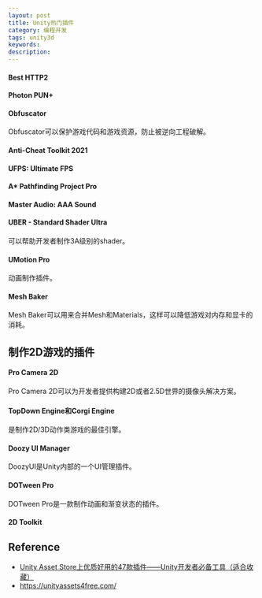 ```yaml
---
layout: post
title: Unity热门插件
category: 编程开发
tags: unity3d
keywords: 
description: 
---
```


#### Best HTTP2

#### Photon PUN+

#### Obfuscator

Obfuscator可以保护游戏代码和游戏资源，防止被逆向工程破解。

#### Anti-Cheat Toolkit 2021

#### UFPS: Ultimate FPS

#### A* Pathfinding Project Pro

#### Master Audio: AAA Sound 

#### UBER - Standard Shader Ultra

可以帮助开发者制作3A级别的shader。

#### UMotion Pro

动画制作插件。

#### Mesh Baker

Mesh Baker可以用来合并Mesh和Materials，这样可以降低游戏对内存和显卡的消耗。


## 制作2D游戏的插件

#### Pro Camera 2D

Pro Camera 2D可以为开发者提供构建2D或者2.5D世界的摄像头解决方案。

#### TopDown Engine和Corgi Engine

是制作2D/3D动作类游戏的最佳引擎。


#### Doozy UI Manager

DoozyUI是Unity内部的一个UI管理插件。


#### DOTween Pro

DOTween Pro是一款制作动画和渐变状态的插件。


#### 2D Toolkit

## Reference

* [Unity Asset Store上优质好用的47款插件——Unity开发者必备工具（适合收藏）](https://zhuanlan.zhihu.com/p/62471100?utm_source=wechat_session)
* <https://unityassets4free.com/>

